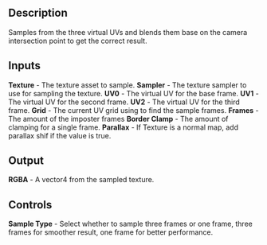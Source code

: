## Description
Samples from the three virtual UVs and blends them base on the camera intersection point to get the correct result.
## Inputs
**Texture** - The texture asset to sample.
**Sampler** - The texture sampler to use for sampling the texture.
**UV0** - The virtual UV for the base frame.
**UV1** - The virtual UV for the second frame.
**UV2** - The virtual UV for the third frame.
**Grid** - The current UV grid using to find the sample frames.
**Frames** - The amount of the imposter frames
**Border Clamp** - The amount of clamping for a single frame.
**Parallax** - If Texture is a normal map, add parallax shif if the value is true.

## Output
**RGBA** - A vector4 from the sampled texture.

## Controls
**Sample Type** - Select whether to sample three frames or one frame, three frames for smoother result, one frame for better performance.
